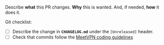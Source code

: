 Describe **what** this PR changes. **Why** this is wanted. And, if needed, **how** it does it.

Git checklist:

* [ ] Describe the change in **`CHANGELOG.md`** under the `[Unreleased]` header.
* [ ] Check that commits follow the [MeetVPN coding guidelines](https://github.com/meetvpn/coding-guidelines)
